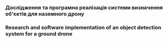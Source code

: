 ### Дослідження та програмна реалізація системи визначення об'єктів для наземного дрону ###
### Research and software implementation of an object detection system for a ground drone ###
